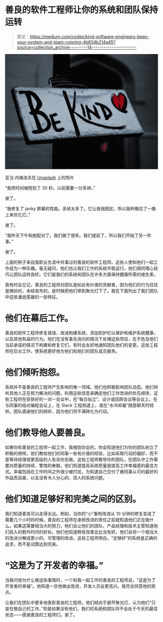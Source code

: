 # 善良的软件工程师让你的系统和团队保持运转

> 原文：<https://medium.com/codex/kind-software-engineers-keep-your-system-and-team-running-4b654b214a45?source=collection_archive---------14----------------------->

![](img/a07dfd3b1febb1d55004de7f8b97c452.png)

亚当·内梅洛夫在 [Unsplash](https://unsplash.com?utm_source=medium&utm_medium=referral) 上的照片

“我把时间缩短到了 30 秒。以前需要一分多钟。”

谢了。

“我修复了 janky 屏幕的性能。丢帧太多了。它让我很困扰，所以我昨晚花了一晚上来优化它。”

谢了。

“我昨天下午和她配对了。我们做了很多。我们提前了，所以我们开始了另一件事。”

谢了。

上面的例子来自我职业生涯中共事过的善良的软件工程师。这些人使和他们一起工作成为一种乐趣。毫无疑问，他们也让我们工作的系统平稳运行。他们用同理心技巧让团队运转良好。它们是我们的系统和团队在许多方面保持健康所需的维生素。

我有时会忘记，善良的工程师对团队是如此有价值的贡献者，因为他们的行为往往是微妙的，未经宣布的。是时候把他们带到聚光灯下了。我在下面列出了我们团队中这些谦逊英雄的一些特征。

# 他们在幕后工作。

善良的软件工程师修复错误，改进构建系统，添加防护栏以保护和维护系统健康，以及其他有益的行为。他们在没有事先询问的情况下处理这些项目，在不危及他们当前承诺的情况下构建和修复它们，有时会友好地通知团队他们的变更。这些工程师在后台工作，使系统更好地为他们和他们的团队成员服务。

# 他们倾听抱怨。

系统并不是善良的工程师产生影响的唯一领域。他们也积极影响团队动态。他们倾听其他人正在努力解决的问题，利用这些信息来确定他们工作改进的优先顺序。这些工程师在安排好的一对一会议中，在“每日站立”、设计或回顾会议等会议上，在与同事的结对编程会议上，在 Slack 工程频道上，或在“水冷却器”随意聊天时倾听。团队感谢他们的倾听，因为他们将不满转化为行动。

# 他们教导他人要善良。

如果你和善良的工程师一起工作，我相信你会的，你会知道他们为你的团队树立了积极的榜样。他们教给他们的同事一些有价值的经验，比如采取行动的偏好，而不是等待经理或更高级的人告诉你去做。这些工程师教导你的团队，在团队中工作需要对质量的持续、警惕的奉献。他们知道提高系统质量是提高工作幸福感的最佳方式。幸福包括在工作时间之外很少被打扰，为知道自己交付了被同事认可的最好的作品而自豪，以及没有令人分心的、烦人的系统问题。

# 他们知道足够好和完美之间的区别。

我们知道善良可以走得太远。例如，当你的“小”重构改进从 10 分钟的修复变成了需要几个小时的时候。善良的工程师在承担改进的责任之前就知道他们正在做什么。如果这需要相当大的努力，他们会让他们的团队、产品经理和技术主管知道他们投入的额外时间的好处。他们也知道稍有改善总比没有好。他们会将一个相当大的改进分解成更小的、可管理的改进。这些工程师明白，“足够好”的系统是正确的追求，而不是试图达到完美。

# “这是为了开发者的幸福。”

当我问他为什么做这些事情时，一个和我一起工作的善良的工程师说，“这是为了开发者的幸福”。他知道一旦他做出改进，开发人员会更高兴。我完全同意他的观点。

让我们在团队中更多地表彰善良的工程师。他们倾向于避开聚光灯，认为他们“只是在做自己的工作。”但是如果没有他们，我们的系统和团队将不会处于今天的最佳状态——感谢善良的工程师们。谢了。